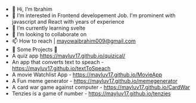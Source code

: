 - 👋 Hi, I’m Ibrahim
- 👀 I’m interested in Frontend developement Job. I'm prominent with javascript and React with years of experience
- 🌱 I’m currently learning svelte
- 💞️ I’m looking to collaborate on 
- 📫 How to reach | mayowaibrahim009@gmail.com
- 👋 Some Projects 👋
- A quiz app https://mayluv17.github.io/quizical/
- An app that converts text to speach - https://mayluv17.github.io/textToSpeach
- A movie Watchlist App - https://mayluv17.github.io/MovieApp
- A Fun meme generator - https://mayluv17.github.io/memegenerator
- A card war game against computer - https://mayluv17.github.io/CardWar
- Tenzies is a game of number - https://mayluv17.github.io/tenzies



<!---
mayluv17/mayluv17 is a ✨ special ✨ repository because its `README.md` (this file) appears on your GitHub profile.
You can click the Preview link to take a look at your changes.
--->

